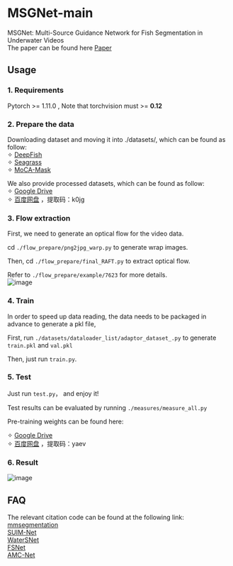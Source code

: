 # MSGNet-main
MSGNet: Multi-Source Guidance Network for Fish Segmentation in Underwater Videos  
The paper can be found here [Paper](https://zhuanlan.zhihu.com/)
## Usage
### 1. Requirements  
Pytorch >= 1.11.0 , Note that torchvision must >= **0.12**
### 2. Prepare the data
Downloading dataset and moving it into ./datasets/, which can be found as follow:  
✧ [DeepFish](https://alzayats.github.io/DeepFish/)  
✧ [Seagrass](https://doi.pangaea.de/10.1594/PANGAEA.926930)  
✧ [MoCA-Mask](https://xueliancheng.github.io/SLT-Net-project/)  

We also provide processed datasets, which can be found as follow:   
✧ [Google Drive](https://drive.google.com/file/d/1vcxuW0Erxhk2X5K9HdKrl3ap-GUMqPho/view?usp=sharing)  
✧ [百度网盘](https://pan.baidu.com/s/1pAOLFxF1OL3KJhDd8QkYiA)  ，提取码：k0jg
### 3. Flow extraction
First, we need to generate an optical flow for the video data.
  
cd `./flow_prepare/png2jpg_warp.py` to generate wrap images.  

Then, cd `./flow_prepare/final_RAFT.py` to extract optical flow.  

Refer to `./flow_prepare/example/7623` for more details.  
![image](https://github.com/zp19990818/MSGNet-main/assets/53686038/15edfa5e-c240-49f4-b0aa-38e714a72df0)

### 4. Train 
In order to speed up data reading, the data needs to be packaged in advance to generate a pkl file,   

First, run `./datasets/dataloader_list/adaptor_dataset_.py` to generate `train.pkl` and `val.pkl`  

Then, just run `train.py`.

### 5. Test 
Just run `test.py`， and enjoy it!  

Test results can be evaluated by running `./measures/measure_all.py`

Pre-training weights can be found here:  

✧ [Google Drive](https://drive.google.com/file/d/1nkKitUxrFdJjklX-7fYcLxp6Z5iKcmls/view?usp=sharing)  
✧ [百度网盘](https://pan.baidu.com/s/1FMFMTfBaFlCUceCVRlC-aw)  ，提取码：yaev  

### 6. Result
![image](https://github.com/zp19990818/MSGNet-main/assets/53686038/f7e59064-e5fe-4371-8b1e-4c505df54051)
 
## FAQ
The relevant citation code can be found at the following link:  
  [mmsegmentation](https://github.com/open-mmlab/mmsegmentation)   
  [SUIM-Net](https://github.com/xahidbuffon/SUIM)  
  [WaterSNet](https://github.com/ruizhechen/WaterSNet)  
  [FSNet](https://github.com/GewelsJI/FSNet)  
  [AMC-Net](https://github.com/isyangshu/AMC-Net)
  
  
